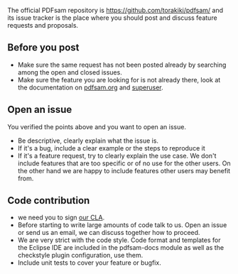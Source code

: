 The official PDFsam repository is https://github.com/torakiki/pdfsam/ and its issue tracker is the place where you should post and discuss feature requests and proposals.

Before you post
---------
 - Make sure the same request has not been posted already by searching among the open and closed issues.
 - Make sure the feature you are looking for is not already there, look at the documentation on [pdfsam.org] and [superuser].

Open an issue
---------
You verified the points above and you want to open an issue.
 - Be descriptive, clearly explain what the issue is.
 - If it's a bug, include a clear example or the steps to reproduce it
 - If it's a feature request, try to clearly explain the use case. We don't include features that are too specific or of no use for the other users. On the other hand we are happy to include features other users may benefit from.

Code contribution
----------
 - we need you to sign [our CLA].
 - Before starting to write large amounts of code talk to us. Open an issue or send us an email, we can discuss together how to proceed.
 - We are very strict with the code style. Code format and templates for the Eclipse IDE are included in the pdfsam-docs module as well as the checkstyle plugin configuration, use them.
 - Include unit tests to cover your feature or bugfix.
 
 [our CLA]: https://github.com/torakiki/pdfsam-CLAs 
 [pdfsam.org]: http://pdfsam.org 
 [superuser]: http://superuser.com/questions/tagged/pdfsam
